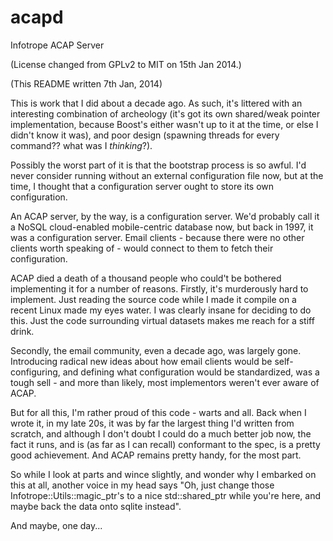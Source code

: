 acapd
=====

Infotrope ACAP Server

(License changed from GPLv2 to MIT on 15th Jan 2014.)

(This README written 7th Jan, 2014)

This is work that I did about a decade ago. As such, it's littered with an
interesting combination of archeology (it's got its own shared/weak pointer
implementation, because Boost's either wasn't up to it at the time, or else
I didn't know it was), and poor design (spawning threads for every command??
what was I *thinking*?).

Possibly the worst part of it is that the bootstrap process is so awful. I'd
never consider running without an external configuration file now, but at the
time, I thought that a configuration server ought to store its own
configuration.

An ACAP server, by the way, is a configuration server. We'd probably call it
a NoSQL cloud-enabled mobile-centric database now, but back in 1997, it was
a configuration server. Email clients - because there were no other clients
worth speaking of - would connect to them to fetch their configuration.

ACAP died a death of a thousand people who could't be bothered implementing it
for a number of reasons. Firstly, it's murderously hard to implement. Just
reading the source code while I made it compile on a recent Linux made my eyes
water. I was clearly insane for deciding to do this. Just the code surrounding
virtual datasets makes me reach for a stiff drink.

Secondly, the email community, even a decade ago, was largely gone. Introducing
radical new ideas about how email clients would be self-configuring, and
defining what configuration would be standardized, was a tough sell - and more
than likely, most implementors weren't ever aware of ACAP.

But for all this, I'm rather proud of this code - warts and all. Back when I
wrote it, in my late 20s, it was by far the largest thing I'd written from
scratch, and although I don't doubt I could do a much better job now, the fact
it runs, and is (as far as I can recall) conformant to the spec, is a pretty
good achievement. And ACAP remains pretty handy, for the most part.

So while I look at parts and wince slightly, and wonder why I embarked on this
at all, another voice in my head says "Oh, just change those Infotrope::Utils::magic_ptr's to a nice std::shared_ptr while you're here, and maybe back the data onto sqlite instead".

And maybe, one day...
